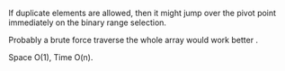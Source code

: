 
If duplicate elements are allowed, then it might jump over the pivot point immediately on the binary range selection.   

Probably a brute force traverse the whole array would work better .    

Space O(1), Time O(n).    